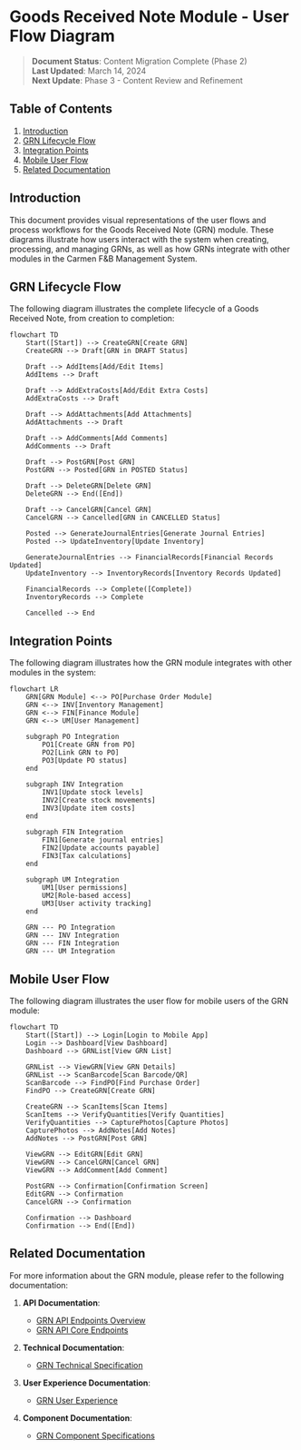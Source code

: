 # Goods Received Note Module - User Flow Diagram

> **Document Status**: Content Migration Complete (Phase 2)  
> **Last Updated**: March 14, 2024  
> **Next Update**: Phase 3 - Content Review and Refinement

## Table of Contents
1. [Introduction](#introduction)
2. [GRN Lifecycle Flow](#grn-lifecycle-flow)
3. [Integration Points](#integration-points)
4. [Mobile User Flow](#mobile-user-flow)
5. [Related Documentation](#related-documentation)

## Introduction

This document provides visual representations of the user flows and process workflows for the Goods Received Note (GRN) module. These diagrams illustrate how users interact with the system when creating, processing, and managing GRNs, as well as how GRNs integrate with other modules in the Carmen F&B Management System.

## GRN Lifecycle Flow

The following diagram illustrates the complete lifecycle of a Goods Received Note, from creation to completion:

```mermaid
flowchart TD
    Start([Start]) --> CreateGRN[Create GRN]
    CreateGRN --> Draft[GRN in DRAFT Status]
    
    Draft --> AddItems[Add/Edit Items]
    AddItems --> Draft
    
    Draft --> AddExtraCosts[Add/Edit Extra Costs]
    AddExtraCosts --> Draft
    
    Draft --> AddAttachments[Add Attachments]
    AddAttachments --> Draft
    
    Draft --> AddComments[Add Comments]
    AddComments --> Draft
    
    Draft --> PostGRN[Post GRN]
    PostGRN --> Posted[GRN in POSTED Status]
    
    Draft --> DeleteGRN[Delete GRN]
    DeleteGRN --> End([End])
    
    Draft --> CancelGRN[Cancel GRN]
    CancelGRN --> Cancelled[GRN in CANCELLED Status]
    
    Posted --> GenerateJournalEntries[Generate Journal Entries]
    Posted --> UpdateInventory[Update Inventory]
    
    GenerateJournalEntries --> FinancialRecords[Financial Records Updated]
    UpdateInventory --> InventoryRecords[Inventory Records Updated]
    
    FinancialRecords --> Complete([Complete])
    InventoryRecords --> Complete
    
    Cancelled --> End
```

## Integration Points

The following diagram illustrates how the GRN module integrates with other modules in the system:

```mermaid
flowchart LR
    GRN[GRN Module] <--> PO[Purchase Order Module]
    GRN <--> INV[Inventory Management]
    GRN <--> FIN[Finance Module]
    GRN <--> UM[User Management]
    
    subgraph PO Integration
        PO1[Create GRN from PO]
        PO2[Link GRN to PO]
        PO3[Update PO status]
    end
    
    subgraph INV Integration
        INV1[Update stock levels]
        INV2[Create stock movements]
        INV3[Update item costs]
    end
    
    subgraph FIN Integration
        FIN1[Generate journal entries]
        FIN2[Update accounts payable]
        FIN3[Tax calculations]
    end
    
    subgraph UM Integration
        UM1[User permissions]
        UM2[Role-based access]
        UM3[User activity tracking]
    end
    
    GRN --- PO Integration
    GRN --- INV Integration
    GRN --- FIN Integration
    GRN --- UM Integration
```

## Mobile User Flow

The following diagram illustrates the user flow for mobile users of the GRN module:

```mermaid
flowchart TD
    Start([Start]) --> Login[Login to Mobile App]
    Login --> Dashboard[View Dashboard]
    Dashboard --> GRNList[View GRN List]
    
    GRNList --> ViewGRN[View GRN Details]
    GRNList --> ScanBarcode[Scan Barcode/QR]
    ScanBarcode --> FindPO[Find Purchase Order]
    FindPO --> CreateGRN[Create GRN]
    
    CreateGRN --> ScanItems[Scan Items]
    ScanItems --> VerifyQuantities[Verify Quantities]
    VerifyQuantities --> CapturePhotos[Capture Photos]
    CapturePhotos --> AddNotes[Add Notes]
    AddNotes --> PostGRN[Post GRN]
    
    ViewGRN --> EditGRN[Edit GRN]
    ViewGRN --> CancelGRN[Cancel GRN]
    ViewGRN --> AddComment[Add Comment]
    
    PostGRN --> Confirmation[Confirmation Screen]
    EditGRN --> Confirmation
    CancelGRN --> Confirmation
    
    Confirmation --> Dashboard
    Confirmation --> End([End])
```

## Related Documentation

For more information about the GRN module, please refer to the following documentation:

1. **API Documentation**:
   - [GRN API Endpoints Overview](./GRN-API-Endpoints-Overview.md)
   - [GRN API Core Endpoints](./GRN-API-Endpoints-Core.md)

2. **Technical Documentation**:
   - [GRN Technical Specification](./GRN-Technical-Specification.md)

3. **User Experience Documentation**:
   - [GRN User Experience](./GRN-User-Experience.md)

4. **Component Documentation**:
   - [GRN Component Specifications](./GRN-Component-Specifications.md) 